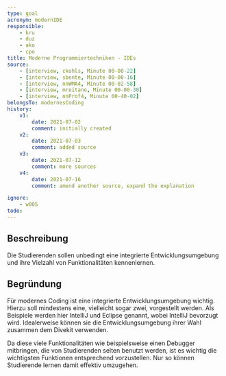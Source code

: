 ```yaml
---
type: goal
acronym: modernIDE
responsible: 
    - kru
    - duz
    - ako
    - cpo
title: Moderne Programmiertechniken - IDEs
source:
    - [interview, ckohls, Minute 00-00-22]
    - [interview, sbente, Minute 00-00-16]
    - [interview, nnWMA4, Minute 00-02-58]
    - [interview, mreitano, Minute 00-00-30]
    - [interview, nnProf4, Minute 00-40-02]
belongsTo: modernesCoding
history:
    v1:
        date: 2021-07-02
        comment: initially created
    v2:
        date: 2021-07-03
        comment: added source
    v3:
        date: 2021-07-12
        comment: more sources
    v4:
        date: 2021-07-16
        comment: amend another source, expand the explanation

ignore:
    - w005
todo: 
---
```


## Beschreibung

Die Studierenden sollen unbedingt eine integrierte Entwicklungsumgebung und ihre Vielzahl von Funktionalitäten kennenlernen.

## Begründung

Für modernes Coding ist eine integrierte Entwicklungsumgebung wichtig. Hierzu soll mindestens eine, vielleicht sogar zwei, vorgestellt werden. Als Beispiele werden hier IntelliJ und Eclipse genannt, wobei IntelliJ bevorzugt wird.
Idealerweise können sie die Entwicklungsumgebung ihrer Wahl zusammen dem Divekit verwenden.

Da diese viele Funktionalitäten wie beispielsweise einen Debugger mitbringen, die von Studierenden selten benutzt werden, ist es wichtig die wichtigsten Funktionen entsprechend vorzustellen. Nur so können Studierende lernen damit effektiv umzugehen.
